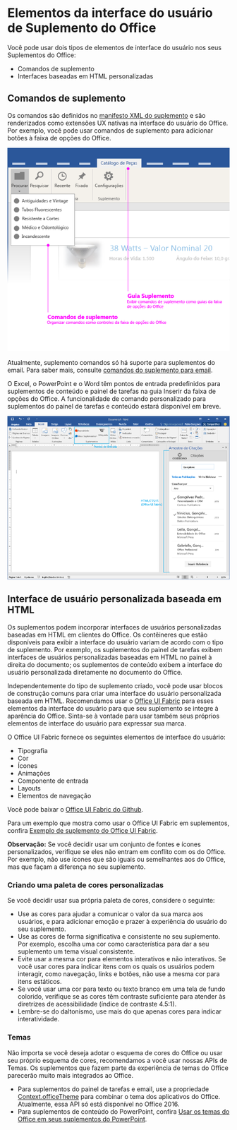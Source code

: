 # <a name="office-add-in-ui-elements"></a>Elementos da interface do usuário de Suplemento do Office

Você pode usar dois tipos de elementos de interface do usuário nos seus Suplementos do Office: 

- Comandos de suplemento 
- Interfaces baseadas em HTML personalizadas

## <a name="add-in-commands"></a>Comandos de suplemento
Os comandos são definidos no [manifesto XML do suplemento](../../develop/define-add-in-commands.md) e são renderizados como extensões UX nativas na interface do usuário do Office. Por exemplo, você pode usar comandos de suplemento para adicionar botões à faixa de opções do Office. 

![Uma imagem mostrando comandos do suplemento e elementos personalizados da interface do usuário HTML em um suplemento](../../images/layouts_addInCommands_v0.03.png)

Atualmente, suplemento comandos só há suporte para suplementos do email. Para saber mais, consulte [comandos do suplemento para email](../../outlook/add-in-commands-for-outlook.md). 

O Excel, o PowerPoint e o Word têm pontos de entrada predefinidos para suplementos de conteúdo e painel de tarefas na guia Inserir da faixa de opções do Office. A funcionalidade de comando personalizado para suplementos do painel de tarefas e conteúdo estará disponível em breve. 

![Uma imagem que mostra a guia Inserir da faixa de opções do Word](../../images/Word-insert-tab.png)

## <a name="custom-html-based-ui"></a>Interface de usuário personalizada baseada em HTML
Os suplementos podem incorporar interfaces de usuários personalizadas baseadas em HTML em clientes do Office. Os contêineres que estão disponíveis para exibir a interface do usuário variam de acordo com o tipo de suplemento. Por exemplo, os suplementos do painel de tarefas exibem interfaces de usuários personalizadas baseadas em HTML no painel à direita do documento; os suplementos de conteúdo exibem a interface do usuário personalizada diretamente no documento do Office.

Independentemente do tipo de suplemento criado, você pode usar blocos de construção comuns para criar uma interface do usuário personalizada baseada em HTML. Recomendamos usar o [Office UI Fabric](https://github.com/OfficeDev/Office-UI-Fabric) para esses elementos da interface do usuário para que seu suplemento se integre à aparência do Office. Sinta-se à vontade para usar também seus próprios elementos de interface do usuário para expressar sua marca.

O Office UI Fabric fornece os seguintes elementos de interface do usuário:

- Tipografia
- Cor
- Ícones
- Animações
- Componente de entrada
- Layouts
- Elementos de navegação

Você pode baixar o [Office UI Fabric do Github](https://github.com/OfficeDev/Office-UI-Fabric).

Para um exemplo que mostra como usar o Office UI Fabric em suplementos, confira [Exemplo de suplemento do Office UI Fabric](https://github.com/OfficeDev/Office-Add-in-Fabric-UI-Sample).

**Observação:** Se você decidir usar um conjunto de fontes e ícones personalizados, verifique se eles não entram em conflito com os do Office. Por exemplo, não use ícones que são iguais ou semelhantes aos do Office, mas que façam a diferença no seu suplemento. 

### <a name="creating-a-customized-color-palette"></a>Criando uma paleta de cores personalizadas
Se você decidir usar sua própria paleta de cores, considere o seguinte: 
 
- Use as cores para ajudar a comunicar o valor da sua marca aos usuários, e para adicionar emoção e prazer à experiência do usuário do seu suplemento.
- Use as cores de forma significativa e consistente no seu suplemento. Por exemplo, escolha uma cor como característica para dar a seu suplemento um tema visual consistente.
- Evite usar a mesma cor para elementos interativos e não interativos. Se você usar cores para indicar itens com os quais os usuários podem interagir, como navegação, links e botões, não use a mesma cor para itens estáticos.
- Se você usar uma cor para texto ou texto branco em uma tela de fundo colorido, verifique se as cores têm contraste suficiente para atender às diretrizes de acessibilidade (índice de contraste 4.5:1).
- Lembre-se do daltonismo, use mais do que apenas cores para indicar interatividade.

### <a name="theming"></a>Temas 
Não importa se você deseja adotar o esquema de cores do Office ou usar seu próprio esquema de cores, recomendamos a você usar nossas APIs de Temas. Os suplementos que fazem parte da experiência de temas do Office parecerão muito mais integrados ao Office.


- Para suplementos do painel de tarefas e email, use a propriedade [Context.officeTheme](http://dev.office.com/reference/add-ins/shared/office.context.officetheme) para combinar o tema dos aplicativos do Office. Atualmente, essa API só está disponível no Office 2016.  
- Para suplementos de conteúdo do PowerPoint, confira [Usar os temas do Office em seus suplementos do PowerPoint](../../powerpoint/use-document-themes-in-your-powerpoint-add-ins.md).

<!-- Link to theming API docs and Humberto's seed sample. Add screenshot of themed add-in. -->



